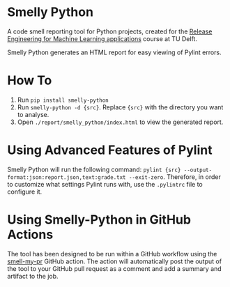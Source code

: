 # Smelly Python

A code smell reporting tool for Python projects, created for the [Release Engineering for Machine Learning applications](https://se.ewi.tudelft.nl/remla/2022/) course at TU Delft.

Smelly Python generates an HTML report for easy viewing of Pylint errors.

# How To
1. Run `pip install smelly-python` 
2. Run `smelly-python -d {src}`. Replace `{src}` with the directory you want to analyse.
3. Open `./report/smelly_python/index.html` to view the generated report. 

# Using Advanced Features of Pylint
Smelly Python will run the following command: `pylint {src} --output-format:json:report.json,text:grade.txt --exit-zero`. Therefore, in order to customize what settings Pylint runs with, use the `.pylintrc` file to configure it. 

# Using Smelly-Python in GitHub Actions
The tool has been designed to be run within a GitHub workflow using the [smell-my-pr](https://github.com/marketplace/actions/smelly-python-smell-my-pr) GitHub action. The action will automatically post the output of the tool to your GitHub pull request as a comment and add a summary and artifact to the job. 
